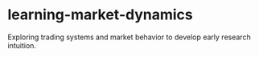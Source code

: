 # learning-market-dynamics
Exploring trading systems and market behavior to develop early research intuition.
